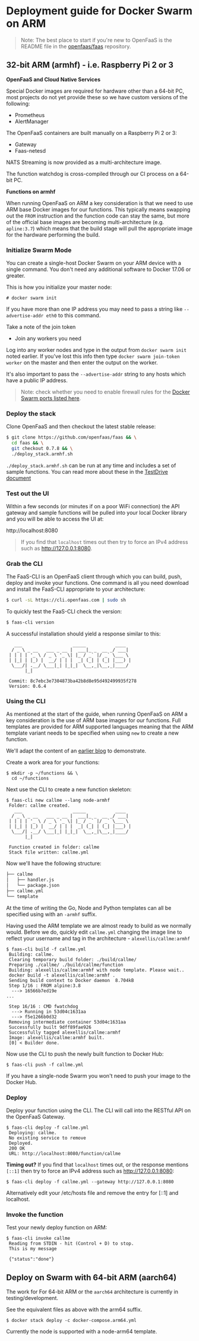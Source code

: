 # Deployment guide for Docker Swarm on ARM

> Note: The best place to start if you're new to OpenFaaS is the README file in the [openfaas/faas](https://github.com/openfaas/faas/blob/master/README.md) repository.

## 32-bit ARM (armhf) - i.e. Raspberry Pi 2 or 3

**OpenFaaS and Cloud Native Services**

Special Docker images are required for hardware other than a 64-bit PC, most projects do not yet provide these so we have custom versions of the following:

* Prometheus
* AlertManager

The OpenFaaS containers are built manually on a Raspberry Pi 2 or 3:

* Gateway
* Faas-netesd

NATS Streaming is now provided as a multi-architecture image.

The function watchdog is cross-compiled through our CI process on a 64-bit PC.

**Functions on armhf**

When running OpenFaaS on ARM a key consideration is that we need to use ARM base Docker images for our functions. This typically means swapping out the `FROM` instruction and the function code can stay the same, but more of the official base images are becoming multi-architecture (e.g. `apline:3.7`) which means that the build stage will pull the appropriate image for the hardware performing the build.

### Initialize Swarm Mode

You can create a single-host Docker Swarm on your ARM device with a single command. You don't need any additional software to Docker 17.06 or greater.

This is how you initialize your master node:

```
# docker swarm init
```

If you have more than one IP address you may need to pass a string like `--advertise-addr eth0` to this command.

Take a note of the join token

* Join any workers you need

Log into any worker nodes and type in the output from `docker swarm init` noted earlier. If you've lost this info then type `docker swarm join-token worker` on the master and then enter the output on the worker.

It's also important to pass the `--advertise-addr` string to any hosts which have a public IP address.

> Note: check whether you need to enable firewall rules for the [Docker Swarm ports listed here](https://docs.docker.com/engine/swarm/swarm-tutorial/).

### Deploy the stack

Clone OpenFaaS and then checkout the latest stable release:

```sh
$ git clone https://github.com/openfaas/faas && \
  cd faas && \
  git checkout 0.7.8 && \
  ./deploy_stack.armhf.sh
```

`./deploy_stack.armhf.sh` can be run at any time and includes a set of sample functions. You can read more about these in the [TestDrive document](https://github.com/openfaas/faas/blob/master/TestDrive.md)

### Test out the UI

Within a few seconds (or minutes if on a poor WiFi connection) the API gateway and sample functions will be pulled into your local Docker library and you will be able to access the UI at:

http://localhost:8080

> If you find that `localhost` times out then try to force an IPv4 address such as http://127.0.0.1:8080.

### Grab the CLI

The FaaS-CLI is an OpenFaaS client through which you can build, push, deploy and invoke your functions.  One command is all you need download and install the FaaS-CLI appropriate to your architecture:

```sh
$ curl -sL https://cli.openfaas.com | sudo sh
```

To quickly test the FaaS-CLI check the version:

```sh
$ faas-cli version
```
A successful installation should yield a response similar to this:
```
   ___                   _____           ____  
  / _ \ _ __   ___ _ __ |  ___|_ _  __ _/ ___| 
 | | | | '_ \ / _ \ '_ \| |_ / _` |/ _` \___ \ 
 | |_| | |_) |  __/ | | |  _| (_| | (_| |___) |
  \___/| .__/ \___|_| |_|_|  \__,_|\__,_|____/ 
       |_|                                     

 Commit: 8c7ebc3e7304873ba42b8d8e95d492499935f278
 Version: 0.6.4
```  

### Using the CLI

As mentioned at the start of the guide, when running OpenFaaS on ARM a key consideration is the use of ARM base images for our functions.  Full templates are provided for ARM supported languages meaning that the ARM template variant needs to be specified when using `new` to create a new function.

We'll adapt the content of an [earlier blog](https://blog.alexellis.io/quickstart-openfaas-cli/) to demonstrate.

Create a work area for your functions:
```
$ mkdir -p ~/functions && \
  cd ~/functions
```

Next use the CLI to create a new function skeleton:

```
$ faas-cli new callme --lang node-armhf
 Folder: callme created.
   ___                   _____           ____  
  / _ \ _ __   ___ _ __ |  ___|_ _  __ _/ ___| 
 | | | | '_ \ / _ \ '_ \| |_ / _` |/ _` \___ \ 
 | |_| | |_) |  __/ | | |  _| (_| | (_| |___) |
  \___/| .__/ \___|_| |_|_|  \__,_|\__,_|____/ 
       |_|                                     

 Function created in folder: callme
 Stack file written: callme.yml 
```

Now we'll have the following structure:
```sh
├── callme
│   ├── handler.js
│   └── package.json
├── callme.yml
└── template
```

At the time of writing the Go, Node and Python templates can all be specified using with an `-armhf` suffix.

Having used the ARM template we are almost ready to build as we normally would.  Before we do, quickly edit `callme.yml` changing the image line to reflect your username and tag in the architecture - `alexellis/callme:armhf`

```
$ faas-cli build -f callme.yml 
 Building: callme.  
 Clearing temporary build folder: ./build/callme/  
 Preparing ./callme/ ./build/callme/function  
 Building: alexellis/callme:armhf with node template. Please wait..
 docker build -t alexellis/callme:armhf .
 Sending build context to Docker daemon  8.704kB
 Step 1/16 : FROM alpine:3.8
  ---> 16566b7ed19e
...

 Step 16/16 : CMD fwatchdog  
  ---> Running in 53d04c1631aa
  ---> f5e1266b0d32
 Removing intermediate container 53d04c1631aa  
 Successfully built 9dff89fae926
 Successfully tagged alexellis/callme:armhf
 Image: alexellis/callme:armhf built.
 [0] < Builder done.
```

Now use the CLI to push the newly built function to Docker Hub:

```
$ faas-cli push -f callme.yml
```

If you have a single-node Swarm you won't need to push your image to the Docker Hub.

### Deploy

Deploy your function using the CLI. The CLI will call into the RESTful API on the OpenFaaS Gateway.

```
$ faas-cli deploy -f callme.yml
 Deploying: callme.  
 No existing service to remove  
 Deployed.  
 200 OK  
 URL: http://localhost:8080/function/callme 
```

**Timing out?**
If you find that `localhost` times out, or the response mentions `[::1]` then try to force an IPv4 address such as http://127.0.0.1:8080:

```
$ faas-cli deploy -f callme.yml --gateway http://127.0.0.1:8080
```

Alternatively edit your /etc/hosts file and remove the entry for [::1] and localhost.

### Invoke the function

Test your newly deploy function on ARM:

```
$ faas-cli invoke callme
 Reading from STDIN - hit (Control + D) to stop.  
 This is my message

 {"status":"done"}
 ```

## Deploy on Swarm with 64-bit ARM (aarch64)

The work for For 64-bit ARM or the `aarch64` architecture is currently in testing/development.

See the equivalent files as above with the arm64 suffix.  

```
$ docker stack deploy -c docker-compose.arm64.yml
```

Currently the node is supported with a node-arm64 template.